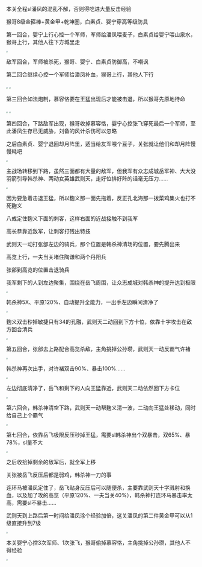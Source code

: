 本关全程sl潘凤的混乱不解，否则得吃进大量反击经验

猴哥8级金箍棒+黄金甲+乾坤圈，白素贞、婴宁穿高等级防具

第一回合，婴宁上行心控一个军师，军师给潘凤喂麦子，白素贞给婴宁喂山泉水，猴哥上行，其他人往下方城里走

<img src="https://raw.githubusercontent.com/Avanti1980/myth-of-three-kingdoms/master/img/11/01.jpg" style="zoom:25%;" />

敌军回合，军师被杀死，猴哥、婴宁、白素贞防御高，不嘲讽

第二回合继续心控一个军师给潘凤补血，猴哥上行，其他人下行

<img src="https://raw.githubusercontent.com/Avanti1980/myth-of-three-kingdoms/master/img/11/02.jpg" style="zoom:25%;" />

<img src="https://raw.githubusercontent.com/Avanti1980/myth-of-three-kingdoms/master/img/11/03.jpg" style="zoom:25%;" />

第三回合如法炮制，慕容恪要在王猛出现后才能被击退，所以猴哥先原地待命

<img src="https://raw.githubusercontent.com/Avanti1980/myth-of-three-kingdoms/master/img/11/04.jpg" style="zoom:25%;" />

<img src="https://raw.githubusercontent.com/Avanti1980/myth-of-three-kingdoms/master/img/11/05.jpg" style="zoom:25%;" />

第四回合，下路敌军出现，猴哥收掉慕容恪，婴宁心控张飞穿死最后一个军师，至此潘凤生存已无威胁，刘备的风计杀伤可以忽略

之后白素贞、婴宁退回却月阵里，适当给友军喂个豆子，关张就让他们和却月阵慢慢耗吧

<img src="https://raw.githubusercontent.com/Avanti1980/myth-of-three-kingdoms/master/img/11/06.jpg" style="zoom:25%;" />

主战场转移到下路，虽然三面都有大量的敌军，但我军有众志成城岳军神、大大没羽箭引导韩杀神、两动女英雄武则天，走好位排好阵的话毫无压力……

<img src="https://raw.githubusercontent.com/Avanti1980/myth-of-three-kingdoms/master/img/11/07.jpg" style="zoom:25%;" />

因为要急着击退王猛，所以麴义那一面先拖着，反正孔北海那一拨菜鸡集火也打不死麴义

八戒定住麴义下面的刺客，这样右面的近战接触不到我军

高长恭靠近敌军，让刺客打残出特技

武则天一动打张郃左边的骑兵，那个位置是韩杀神清场的位置，要先腾出来

高览上行，一夫当关堵住陶谦和两个丹阳兵

张郃到高览的位置击退骑兵

我军剩下的人到左边聚集，围绕在岳飞周围，让众志成城对韩杀神的提升达到极限

<img src="https://raw.githubusercontent.com/Avanti1980/myth-of-three-kingdoms/master/img/11/08.jpg" style="zoom:25%;" />

韩杀神5X、平原120%、自动提升全能力，一出手左边瞬间清净了

<img src="https://raw.githubusercontent.com/Avanti1980/myth-of-three-kingdoms/master/img/11/09.jpg" style="zoom:25%;" />

麴义双击秒掉敏捷只有34的孔融，武则天二动回到下方卡位，依靠十字攻击在敌方回合清兵

<img src="https://raw.githubusercontent.com/Avanti1980/myth-of-three-kingdoms/master/img/11/10.jpg" style="zoom:25%;" />

第五回合，张郃去上路配合高览杀敌，主角挑掉公孙瓒，武则天一动反霸气许褚

<img src="https://raw.githubusercontent.com/Avanti1980/myth-of-three-kingdoms/master/img/11/11.jpg" style="zoom:25%;" />

韩杀神再次出手，对许褚双击90%、暴击100%……

<img src="https://raw.githubusercontent.com/Avanti1980/myth-of-three-kingdoms/master/img/11/12.jpg" style="zoom:25%;" />

左边彻底清净了，岳飞和剩下的人向王猛靠近，武则天二动依然回下方卡位

<img src="https://raw.githubusercontent.com/Avanti1980/myth-of-three-kingdoms/master/img/11/13.jpg" style="zoom:25%;" />

第六回合，韩杀神清空下路，武则天一动帮麴义清一波，二动向王猛处移动，同时给自己上个霸气

<img src="https://raw.githubusercontent.com/Avanti1980/myth-of-three-kingdoms/master/img/11/14.jpg" style="zoom:25%;" />

第七回合，依靠岳飞极限反压秒掉王猛，需要sl韩杀神出个双暴击，双65%、暴78%，sl量不大

<img src="https://raw.githubusercontent.com/Avanti1980/myth-of-three-kingdoms/master/img/11/15.jpg" style="zoom:25%;" />

之后收拾掉剩余的敌军后，就全军上移

关张被岳飞反压后都是弱鸡，韩杀神一刀的事

连环马被潘凤定住了，岳飞贴身反压后可以随便杀，主要靠武则天十字溅射和换血，以及加了攻的高览（平原120%、一夫当关40%），韩杀神打连环马暴击率太高，需要sl不暴击……

武则天到上路后第一时间给潘凤涂个经验加倍，这关潘凤的第二件黄金甲可以从1级直接升到7级

<img src="https://raw.githubusercontent.com/Avanti1980/myth-of-three-kingdoms/master/img/11/16.jpg" style="zoom:25%;" />

本关婴宁心控3次军师、1次张飞，猴哥偷掉慕容恪，主角挑掉公孙瓒，其他人不得经验

<img src="https://raw.githubusercontent.com/Avanti1980/myth-of-three-kingdoms/master/img/11/17.jpg" style="zoom:25%;" />